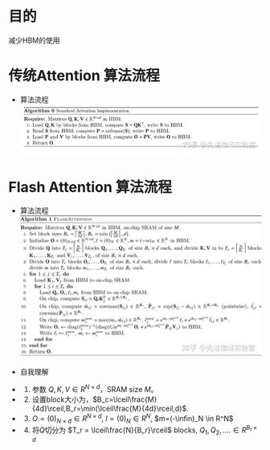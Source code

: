 # 目的
减少HBM的使用

# 传统Attention 算法流程
  - 算法流程
![传统算法流程](./../Img/传统Attn算法流程.jpg)

# Flash Attention 算法流程
  - 算法流程
![Flash-Attention](../Img/Flash-Attention.jpg)

  - 自我理解
  - 1. 参数 $Q, K, V \in R^{N \times d}$，SRAM size $M$。
  - 2. 设置block大小为，$B_c=\lceil\frac{M}{4d}\rceil,B_r=\min(\lceil\frac{M}{4d}\rceil,d)$.
  - 3. $O=(0)_{N \times d} \in R^{N \times d}$, $l=(0)_N \in R^N$, $m=(-\infin)_N \in R^N$
  - 4. 将$Q$切分为 $T_r = \lceil\frac{N}{B_r}\rceil$ blocks, $Q_1,Q_2,.... \in R^{B_r \times d}$